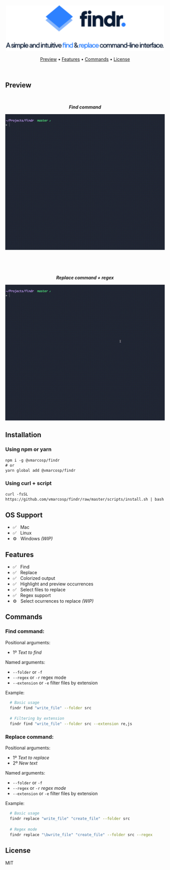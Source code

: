 <p align="center">
  <br />
  <img src="./assets/logo.svg" width="500" /> 
</p>
<p align="center">
   <a href="#preview">Preview</a> •
   <a href="#features">Features</a> •
   <a href="#commands">Commands</a> •
   <a href="#license">License</a> 
</p>
<br/>

## Preview
<p align="center">
  <br />
  
  <p align="center"><b><i>Find command</i></b></p>
  <p align="center"><img src="./assets/find.gif" width="600" /> </p>
</p>
<br/>
<p align="center">
  <br />
 
  <p align="center"><b><i>Replace command + regex</i></b></p>
  <p align="center"><img src="./assets/replace.gif" width="600" /> </p>
</p>

## Installation
### Using npm or yarn
```
npm i -g @vmarcosp/findr
# or
yarn global add @vmarcosp/findr
```
### Using curl + script
```
curl -fsSL https://github.com/vmarcosp/findr/raw/master/scripts/install.sh | bash
```

## OS Support
- :white_check_mark: &nbsp; Mac
- :white_check_mark: &nbsp; Linux
- :gear: &nbsp; Windows *(WIP)*

## Features

- :white_check_mark: &nbsp; Find
- :white_check_mark: &nbsp; Replace
- :white_check_mark: &nbsp; Colorized output
- :white_check_mark: &nbsp; Highlight and preview occurrences
- :white_check_mark: &nbsp; Select files to replace
- :white_check_mark: &nbsp; Regex support
- ⚙️  &nbsp; Select ocurrences to replace *(WIP)*

## Commands

### Find command:
Positional arguments:
  - 1º *Text to find*

Named arguments:
  - `--folder` or `-f`
  - `--regex` or `-r` regex mode
  - `--extension` or `-e` filter files by extension


Example:
```sh
  # Basic usage
  findr find "write_file" --folder src

  # Filtering by extension
  findr find "write_file" --folder src --extension re,js
```

### Replace command:
Positional arguments:
 - 1º *Text to replace*
 - 2º *New text*

Named arguments:
  - `--folder` or `-f`
  - `--regex` or `-r` *regex mode*
  - `--extension` or `-e` filter files by extension


Example:
```sh
  # Basic usage
  findr replace "write_file" "create_file" --folder src

  # Regex mode
  findr replace "\bwrite_file" "create_file" --folder src --regex
```

## License

MIT
